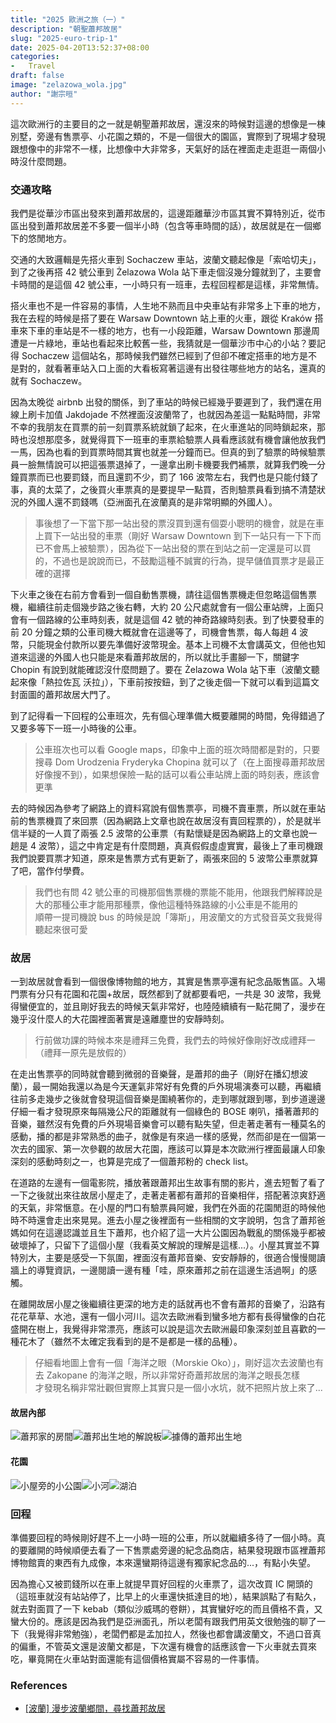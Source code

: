 ```yaml
---
title: "2025 歐洲之旅（一）"
description: "朝聖蕭邦故居"
slug: "2025-euro-trip-1"
date: 2025-04-20T13:52:37+08:00
categories:
-   Travel
draft: false
image: "zelazowa_wola.jpg"
author: "謝宗晅"
---
```


這次歐洲行的主要目的之一就是朝聖蕭邦故居，還沒來的時候對這邊的想像是一棟別墅，旁邊有售票亭、小花園之類的，不是一個很大的園區，實際到了現場才發現跟想像中的非常不一樣，比想像中大非常多，天氣好的話在裡面走走逛逛一兩個小時沒什麼問題。

### 交通攻略

我們是從華沙市區出發來到蕭邦故居的，這邊距離華沙市區其實不算特別近，從市區出發到蕭邦故居差不多要一個半小時（包含等車時間的話），故居就是在一個鄉下的悠閒地方。

交通的大致邏輯是先搭火車到 Sochaczew 車站，波蘭文聽起像是「索哈切夫」，到了之後再搭 42 號公車到 Żelazowa Wola 站下車走個沒幾分鐘就到了，主要會卡時間的是這個 42 號公車，一小時只有一班車，去程回程都是這樣，非常無情。

搭火車也不是一件容易的事情，人生地不熟而且中央車站有非常多上下車的地方，我在去程的時候是搭了要在 Warsaw Downtown 站上車的火車，跟從 Kraków 搭車來下車的車站是不一樣的地方，也有一小段距離，Warsaw Downtown 那邊周遭是一片綠地，車站也看起來比較舊一些，我猜就是一個華沙市中心的小站？要記得 Sochaczew 這個站名，那時候我們雖然已經到了但卻不確定搭車的地方是不是對的，就看著車站入口上面的大看板寫著這邊有出發往哪些地方的站名，還真的就有 Sochaczew。

因為太晚從 airbnb 出發的關係，到了車站的時候已經幾乎要遲到了，我們還在用線上刷卡加值 Jakdojade 不然裡面沒波蘭幣了，也就因為差這一點點時間，非常不幸的我朋友在買票的前一刻買票系統就鎖了起來，在火車進站的同時鎖起來，那時也沒想那麼多，就覺得買下一班車的車票給驗票人員看應該就有機會讓他放我們一馬，因為也看的到買票時間其實也就差一分鐘而已。但真的到了驗票的時候驗票員一臉無情說可以把這張票退掉了，一邊拿出刷卡機要我們補票，就算我們晚一分鐘買票而已也要罰錢，而且還罰不少，罰了 166 波幣左右，我們也是只能付錢了事，真的太菜了，之後買火車票真的是要提早一點買，否則驗票員看到搞不清楚狀況的外國人還不罰錢嗎（亞洲面孔在波蘭真的是非常明顯的外國人）。

> 事後想了一下當下那一站出發的票沒買到還有個耍小聰明的機會，就是在車上買下一站出發的車票（剛好 Warsaw Downtown 到下一站只有一下下而已不會馬上被驗票），因為從下一站出發的票在到站之前一定還是可以買的，不過也是說說而已，不鼓勵這種不誠實的行為，提早儲值買票才是最正確的選擇

下火車之後在右前方會看到一個自動售票機，請往這個售票機走但忽略這個售票機，繼續往前走個幾步路之後右轉，大約 20 公尺處就會有一個公車站牌，上面只會有一個路線的公車時刻表，就是這個 42 號的神奇路線時刻表。到了快要發車的前 20 分鐘之類的公車司機大概就會在這邊等了，司機會售票，每人每趟 4 波幣，只能現金付款所以要先準備好波幣現金。基本上司機不太會講英文，但他也知道來這邊的外國人也只能是來看蕭邦故居的，所以就比手畫腳一下，關鍵字 Chopin 有說到就能確認沒什麼問題了。要在 Żelazowa Wola 站下車（波蘭文聽起來像「熱拉佐瓦 沃拉」），下車前按按鈕，到了之後走個一下就可以看到這篇文封面圖的蕭邦故居大門了。

到了記得看一下回程的公車班次，先有個心理準備大概要離開的時間，免得錯過了又要多等下一班一小時後的公車。

> 公車班次也可以看 Google maps，印象中上面的班次時間都是對的，只要搜尋 Dom Urodzenia Fryderyka Chopina 就可以了（在上面搜尋蕭邦故居好像搜不到），如果想保險一點的話可以看公車站牌上面的時刻表，應該會更準

去的時候因為參考了網路上的資料寫說有個售票亭，司機不賣車票，所以就在車站前的售票機買了來回票（因為網路上文章也說在故居沒有賣回程票的），於是就半信半疑的一人買了兩張 2.5 波幣的公車票（有點懷疑是因為網路上的文章也說一趟是 4 波幣），這之中肯定是有什麼問題，真真假假虛虛實實，最後上了車司機跟我們說要買票才知道，原來是售票方式有更新了，兩張來回的 5 波幣公車票就算了吧，當作付學費。

> 我們也有問 42 號公車的司機那個售票機的票能不能用，他跟我們解釋說是大的那種公車才能用那種票，像他這種特殊路線的小公車是不能用的\
> 順帶一提司機說 bus 的時候是說「簿斯」，用波蘭文的方式發音英文我覺得聽起來很可愛

### 故居

一到故居就會看到一個很像博物館的地方，其實是售票亭還有紀念品販售區。入場門票有分只有花園和花園+故居，既然都到了就都要看吧，一共是 30 波幣，我覺得蠻便宜的，並且剛好我去的時候天氣非常好，也陸陸續續有一點花開了，漫步在幾乎沒什麼人的大花園裡面著實是遠離塵世的安靜時刻。

> 行前做功課的時候本來是禮拜三免費，我們去的時候好像剛好改成禮拜一（禮拜一原先是放假的）

在走出售票亭的同時就會聽到微弱的音樂聲，是蕭邦的曲子（剛好在播幻想波蘭），最一開始我還以為是今天運氣非常好有免費的戶外現場演奏可以聽，再繼續往前多走幾步之後就會發現這個音樂是圍繞著你的，走到哪就跟到哪，到步道邊邊仔細一看才發現原來每隔幾公尺的距離就有一個綠色的 BOSE 喇叭，播著蕭邦的音樂，雖然沒有免費的戶外現場音樂會可以聽有點失望，但走著走著有一種莫名的感動，播的都是非常熟悉的曲子，就像是有來過一樣的感覺，然而卻是在一個第一次去的國家、第一次參觀的故居大花園，應該可以算是本次歐洲行裡面最讓人印象深刻的感動時刻之一，也算是完成了一個蕭邦粉的 check list。

在道路的左邊有一個電影院，播放著跟蕭邦出生故事有關的影片，進去短暫了看了一下之後就出來往故居小屋走了，走著走著都有蕭邦的音樂相伴，搭配著涼爽舒適的天氣，非常愜意。在小屋的門口有驗票員阿嬤，我們在外面的花園閒逛的時候他時不時還會走出來晃晃。進去小屋之後裡面有一些相關的文字說明，包含了蕭邦爸媽如何在這邊認識並且生下蕭邦，也介紹了這一大片公園因為戰亂的關係幾乎都被破壞掉了，只留下了這個小屋（我看英文解說的理解是這樣...）。小屋其實並不算特別大，主要是感受一下氛圍，裡面沒有蕭邦音樂、安安靜靜的，很適合慢慢閱讀牆上的導覽資訊，一邊閱讀一邊有種「哇，原來蕭邦之前在這邊生活過啊」的感觸。

在離開故居小屋之後繼續往更深的地方走的話就再也不會有蕭邦的音樂了，沿路有花花草草、水池，還有一個小河川。這次去歐洲看到蠻多地方都有長得蠻像的白花盛開在樹上，我覺得非常漂亮，應該可以說是這次去歐洲最印象深刻並且喜歡的一種花木了（雖然不太確定我看到的是不是都是一樣的品種）。

> 仔細看地圖上會有一個「海洋之眼（Morskie Oko）」，剛好這次去波蘭也有去 Zakopane 的海洋之眼，所以非常好奇蕭邦故居的海洋之眼長怎樣\
> 才發現名稱非常壯觀但實際上其實只是一個小水坑，就不把照片放上來了...

#### 故居內部

![蕭邦家的房間](home_2.jpeg)![蕭邦出生地的解說板](home_1.jpeg)![據傳的蕭邦出生地](home_3.jpeg)

#### 花園

![小屋旁的小公園](garden_2.jpeg)![小河](garden_3.jpeg)![湖泊](garden_1.jpeg)

### 回程

準備要回程的時候剛好趕不上一小時一班的公車，所以就繼續多待了一個小時。真的要離開的時候順便去看了一下售票處旁邊的紀念品商店，結果發現跟市區裡蕭邦博物館賣的東西有九成像，本來還蠻期待這邊有獨家紀念品的...，有點小失望。

因為擔心又被罰錢所以在車上就提早買好回程的火車票了，這次改買 IC 開頭的（這班車就沒有站站停了，比早上的火車還快抵達目的地），結果誤點了有點久，就去對面買了一下 kebab（類似沙威瑪的卷餅），其實蠻好吃的而且價格不貴，又蠻大份的。應該是因為我們是亞洲面孔，所以老闆有跟我們用英文很勉強的聊了一下（我覺得非常勉強），老闆們都是孟加拉人，然後也都會講波蘭文，不過口音真的偏重，不管英文還是波蘭文都是，下次還有機會的話應該會一下火車就去買來吃，畢竟開在火車站對面還能有這個價格實屬不容易的一件事情。

### References

* [[波蘭] 漫步波蘭鄉間，尋找蕭邦故居](https://weronikapoland.wordpress.com/2015/06/10/%E6%B3%A2%E8%98%AD-%E6%BC%AB%E6%AD%A5%E6%B3%A2%E8%98%AD%E9%84%89%E9%96%93%EF%BC%8C%E5%B0%8B%E6%89%BE%E8%95%AD%E9%82%A6%E6%95%85%E5%B1%85/)